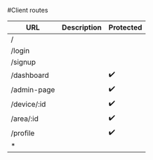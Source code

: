 #Client routes

| URL         | Description        | Protected          |
| ----------- | ------------------ | ------------------ |
| /           |                    |                    |
| /login      |                    |                    |
| /signup     |                    |                    |
| /dashboard  |                    | :heavy_check_mark: |
| /admin-page |                    | :heavy_check_mark: |
| /device/:id |                    | :heavy_check_mark: |
| /area/:id   |                    | :heavy_check_mark: |
| /profile    |                    | :heavy_check_mark: |
| *           |                    |                    |

